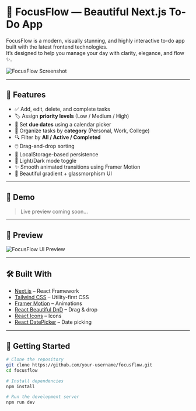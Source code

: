 # 📝 FocusFlow — Beautiful Next.js To-Do App

FocusFlow is a modern, visually stunning, and highly interactive to-do app built with the latest frontend technologies.  
It’s designed to help you manage your day with clarity, elegance, and flow ✨.

![FocusFlow Screenshot](./preview.png) <!-- Replace with actual screenshot path -->

---

## 🚀 Features

- ✅ Add, edit, delete, and complete tasks
- 🏷️ Assign **priority levels** (Low / Medium / High)
- 📅 Set **due dates** using a calendar picker
- 📂 Organize tasks by **category** (Personal, Work, College)
- 🔍 Filter by **All / Active / Completed**
- 🖱️ Drag-and-drop sorting
- 💾 LocalStorage-based persistence
- 🌙 Light/Dark mode toggle
- ✨ Smooth animated transitions using Framer Motion
- 🎨 Beautiful gradient + glassmorphism UI

---

## 🌈 Demo

> Live preview coming soon...

---

## 📸 Preview

![FocusFlow UI Preview](./screenshot.png)

---

## 🛠️ Built With

- [Next.js](https://nextjs.org/) – React Framework
- [Tailwind CSS](https://tailwindcss.com/) – Utility-first CSS
- [Framer Motion](https://www.framer.com/motion/) – Animations
- [React Beautiful DnD](https://github.com/atlassian/react-beautiful-dnd) – Drag & drop
- [React Icons](https://react-icons.github.io/react-icons/) – Icons
- [React DatePicker](https://reactdatepicker.com/) – Date picking

---

## 🔧 Getting Started

```bash
# Clone the repository
git clone https://github.com/your-username/focusflow.git
cd focusflow

# Install dependencies
npm install

# Run the development server
npm run dev

